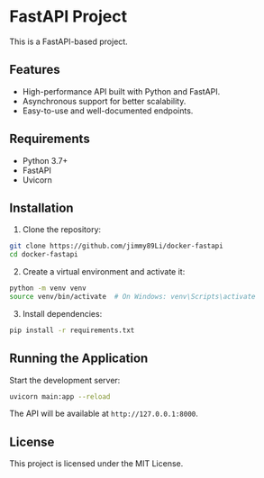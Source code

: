 # FastAPI Project

This is a FastAPI-based project.

## Features

- High-performance API built with Python and FastAPI.
- Asynchronous support for better scalability.
- Easy-to-use and well-documented endpoints.

## Requirements

- Python 3.7+
- FastAPI
- Uvicorn

## Installation

1. Clone the repository:

```bash
git clone https://github.com/jimmy89Li/docker-fastapi
cd docker-fastapi
```

2. Create a virtual environment and activate it:

```bash
python -m venv venv
source venv/bin/activate  # On Windows: venv\Scripts\activate
```

3. Install dependencies:

```bash
pip install -r requirements.txt
```

## Running the Application

Start the development server:

```bash
uvicorn main:app --reload
```

The API will be available at `http://127.0.0.1:8000`.

## License

This project is licensed under the MIT License.
